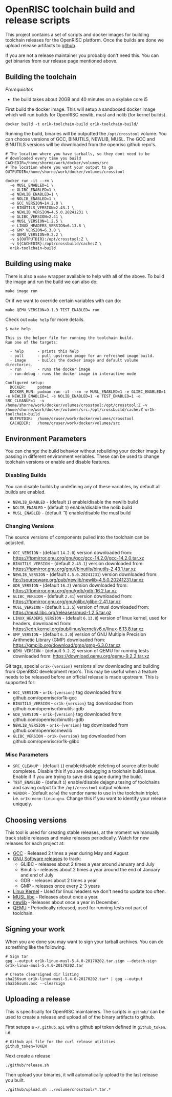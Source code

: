 # OpenRISC toolchain build and release scripts

This project contains a set of scripts and docker images for building toolchain
releases for the OpenRISC platform.  Once the builds are done we upload
release artifacts to [github](https://github.com/stffrdhrn/or1k-toolchain-build/releases).

If you are not a release maintainer you probably don't need this.  You can get
binaries from our release page mentioned above.

## Building the toolchain

*Prerequisites*
 - the build takes about 20GB and 40 minutes on a skylake core i5

First build the docker image.  This will setup a sandboxed docker image which
will run builds for OpenRISC newlib, musl and nolib (for kernel builds).

```
docker build -t or1k-toolchain-build or1k-toolchain-build/
```

Running the build, binaries will be outputted the `/opt/crosstool` volume.  You
can choose versions of GCC, BINUTILS, NEWLIB, MUSL.  The GCC and BINUTILS
versions will be downloaded from the openrisc github repo's.

```
# The location where you have tarballs, so they dont need to be
# downloaded every time you build
CACHEDIR=/home/shorne/work/docker/volumes/src
# The location where you want your output to go
OUTPUTDIR=/home/shorne/work/docker/volumes/crosstool

docker run -it --rm \
  -e MUSL_ENABLED=1 \
  -e GLIBC_ENABLED=1 \
  -e NEWLIB_ENABLED=1 \
  -e NOLIB_ENABLED=1 \
  -e GCC_VERSION=14.2.0 \
  -e BINUTILS_VERSION=2.43.1 \
  -e NEWLIB_VERSION=4.5.0.20241231 \
  -e GLIBC_VERSION=2.41 \
  -e MUSL_VERSION=1.2.5 \
  -e LINUX_HEADERS_VERSION=6.13.8 \
  -e GMP_VERSION=6.3.0 \
  -e QEMU_VERSION=9.2.2 \
  -v ${OUTPUTDIR}:/opt/crosstool:Z \
  -v ${CACHEDIR}:/opt/crossbuild/cache:Z \
  or1k-toolchain-build
```

## Building using make

There is also a `make` wrapper available to help with all of the above. To build the
image and run the build we can also do:

```
make image run
```

Or if we want to override certain variables with can do:

```
make QEMU_VERSION=9.1.3 TEST_ENABLED= run
```

Check out `make help` for more details.

```
$ make help

This is the helper file for running the toolchain build.
Run one of the targets:

  - help      - prints this help
  - pull      - pull upstream image for an refreshed image build.
  - image     - builds the docker image and default volume directories.
  - run       - runs the docker image
  - run-debug - runs the docker image in interactive mode

Configured setup:
  DOCKER:     podman
  DOCKER_RUN: podman run -it --rm -e MUSL_ENABLED=1 -e GLIBC_ENABLED=1 -e NEWLIB_ENABLED=1 -e NOLIB_ENABLED=1 -e TEST_ENABLED=1 -e SRC_CLEANUP=1  -v /home/shorne/work/docker/volumes/crosstool:/opt/crosstool:Z -v /home/shorne/work/docker/volumes/src:/opt/crossbuild/cache:Z or1k-toolchain-build
  OUTPUTDIR:  /home/oruser/work/docker/volumes/crosstool
  CACHEDIR:   /home/oruser/work/docker/volumes/src
```

## Environment Parameters

You can change the build behavior without rebuilding your docker image by
passing in different environment veriables.  These can be used to change
toolchain versions or enable and disable features.

### Disabling Builds

You can disable builds by undefining any of these variables, by default all
builds are enabled.
 - `NEWLIB_ENABLED` - (default `1`) enable/disable the newlib build
 - `NOLIB_ENABLED` - (default `1`) enable/disable the nolib build
 - `MUSL_ENABLED` - (default `1) enable/disable the musl build

### Changing Versions

The source versions of components pulled into the toolchain can be adjusted.

 - `GCC_VERSION` - (default `14.2.0`) version downloaded from: https://ftpmirror.gnu.org/gnu/gcc/gcc-14.2.0/gcc-14.2.0.tar.xz
 - `BINUTILS_VERSION` - (default `2.43.1`) version downloaded from: https://ftpmirror.gnu.org/gnu//binutils/binutils-2.43.1.tar.xz
 - `NEWLIB_VERSION` - (default `4.5.0.20241231`) version downloaded from: ftp://sourceware.org/pub/newlib/newlib-4.5.0.20241231.tar.xz
 - `GDB_VERSION` - (default `16.2`) version downloaded from: https://ftpmirror.gnu.org/gnu/gdb/gdb-16.2.tar.xz
 - `GLIBC_VERSION` - (default `2.41`) version downloaded from: https://ftpmirror.gnu.org/gnu/glibc/glibc-2.41.tar.xz
 - `MUSL_VERSION` - (default `1.2.5`) version of musl downloaded from: https://musl.libc.org/releases/musl-1.2.5.tar.gz
 - `LINUX_HEADERS_VERSION` - (default `6.13.8`) version of linux kernel, used for headers, downloaded from: https://cdn.kernel.org/pub/linux/kernel/v6.x/linux-6.13.8.tar.xz
 - `GMP_VERSION` - (default `6.3.0`) version of GNU Multiple Precision Arithmetic Library (GMP) downloaded from: https://gmplib.org/download/gmp/gmp-6.3.0.tar.xz
 - `QEMU_VERSION` - (default `9.2.2`) version of QEMU for running tests downloaded from: https://download.qemu.org/qemu-9.2.2.tar.xz

Git tags, special `or1k-{version}` versions allow downloading and building from
OpenRISC development repo's.  This may be useful when a feature needs to be
released before an official release is made upstream. This is supported for:

 - `GCC_VERSION` - `or1k-{version}` tag downloaded from github.com/openrisc/or1k-gcc
 - `BINUTILS_VERSION` - `or1k-{version}` tag downloaded from github.com/openrisc/binutils-gdb
 - `GDB_VERSION` - `or1k-{version}` tag downloaded from github.com/openrisc/binutils-gdb
 - `NEWLIB_VERSION` - `or1k-{version}` tag downloaded from github.com/openrisc/newlib
 - `GLIBC_VERSION` - `or1k-{version}` tag downloaded from github.com/openrisc/or1k-glibc

### Misc Parameters

 - `SRC_CLEANUP` - (default `1`) enable/disable deleting of source after build
   completes.  Disable this if you are debugging a toolchain build issue.  Enable
   if if you are trying to save disk space during the build.
 - `TEST_ENABLED` - (default `1`) enable/disable dejagnu tesing of toolchains
   and saving output to the `/opt/crosstool` output volume.
 - `VENDOR` - (default `none`) the vendor name to use in the toolchain triplet. i.e. `or1k-none-linux-gnu`.
   Change this if you want to identify your release uniquely.

## Choosing versions

This tool is used for creating stable releases, at the moment we manually track stable
releases and make releases periodically.  Watch for new releases for each project at:

 * [GCC](https://gcc.gnu.org/releases.html) - Released 2 times a year during May and August
 * [GNU Software releases](https://www.gnu.org/software/recent-releases.html) to track:
    * GLIBC - releases about 2 times a year around January and July
    * Binutils - releases about 2 times a year around the end of January and end of July
    * GDB - releases about 2 times a year
    * GMP - releases once every 2-3 years
 * [Linux Kernel](https://kernel.org) - Used for linux headers we don't need to update too often.
 * [MUSL libc](https://musl.libc.org/releases.html) - Releases about once a year.
 * [newlib](https://sourceware.org/newlib/) - Releases about once a year in December.
 * [QEMU](https://www.qemu.org) - Periodically released, used for running tests not part of toolchain.

## Signing your work

When you are done you may want to sign your tarball archives. You can do
something like the following.

```
# Sign tar
gpg --output or1k-linux-musl-5.4.0-20170202.tar.sign --detach-sign or1k-linux-musl-5.4.0-20170202.tar

# Create clearsigned dir listing
sha256sum or1k-linux-musl-5.4.0-20170202.tar* | gpg --output sha256sums.asc --clearsign
```

## Uploading a release

This is specifically for OpenRISC maintainers.  The scripts in `github/` can
be used to create a release and upload all of the binary artifacts to github.

First setups a `~/.github.api` with a github api token defined in
`github_token`. i.e.

```
# Github api file for the curl release utilities
github_token=TOKEN
```

Next create a release

```
./github/release.sh
```

Then upload your binaries, it will automatically upload to the last release
you built.

```
./github/upload.sh ../volume/crosstool/*.tar.*
```
